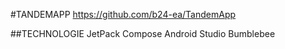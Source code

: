 #TANDEMAPP 
https://github.com/b24-ea/TandemApp

##TECHNOLOGIE
JetPack Compose
Android Studio Bumblebee
